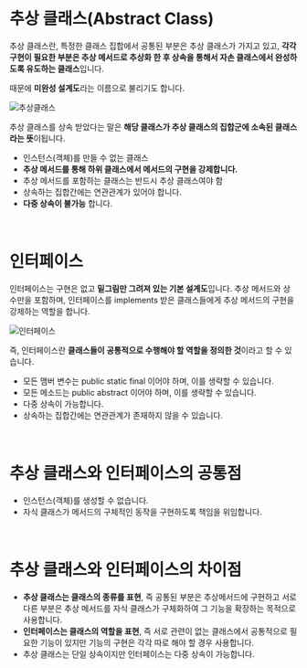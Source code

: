 # 추상 클래스(Abstract Class)

추상 클래스란, 특정한 클래스 집합에서 공통된 부분은 추상 클래스가 가지고 있고, **각각 구현이 필요한 부분은 추상 메서드로 추상화 한 후 상속을 통해서 자손 클래스에서 완성하도록 유도하는 클래스**입니다.

때문에 **미완성 설계도**라는 이름으로 불리기도 합니다.

![추상클래스](https://user-images.githubusercontent.com/90227655/199462994-36f510a7-88cf-4e3e-8085-bca7ee365428.PNG)

추상 클래스를 상속 받았다는 말은 **해당 클래스가 추상 클래스의 집합군에 소속된 클래스라는 뜻**이됩니다.

- 인스턴스(객체)를 만들 수 없는 클래스
- **추상 메서드를 통해 하위 클래스에서 메서드의 구현을 강제합니다.**
- 추상 메서드를 포함하는 클래스는 반드시 추상 클래스여야 함
- 상속하는 집합간에는 연관관계가 있어야 합니다.
- **다중 상속이 불가능** 합니다.

</br>

# 인터페이스

인터페이스는 구현은 없고 **밑그림만 그려져 있는 기본 설계도**입니다. 추상 메서드와 상수만을 포함하며, 인터페이스를 implements 받은 클래스들에게 추상 메서드의 구현을 강제하는 역할을 합니다.

![인터페이스](https://user-images.githubusercontent.com/90227655/199463029-416723ac-f3b9-4154-9871-4bca4fed90e6.PNG)

즉, 인터페이스란 **클래스들이 공통적으로 수행해야 할 역할을 정의한 것**이라고 할 수 있습니다.

- 모든 맴버 변수는 public static final 이어야 하며, 이를 생략할 수 있습니다.
- 모든 메소드는 public abstract 이어야 하며, 이를 생략할 수 있습니다.
- 다중 상속이 가능합니다.
- 상속하는 집합간에는 연관관계가 존재하지 않을 수 있습니다.

</br>

# 추상 클래스와 인터페이스의 공통점

- 인스턴스(객체)를 생성할 수 없습니다.
- 자식 클래스가 메서드의 구체적인 동작을 구현하도록 책임을 위임합니다.

</br>

# 추상 클래스와 인터페이스의 차이점

- **추상 클래스는 클래스의 종류를 표현**, 즉 공통된 부분은 추상메서드에 구현하고 서로 다른 부분은 추상 메서드를 자식 클래스가 구체화하여 그 기능을 확장하는 목적으로 사용합니다.
- **인터페이스는 클래스의 역할을 표현**, 즉 서로 관련이 없는 클래스에서 공통적으로 필요한 기능이 있지만 기능의 구현은 각각 따로 해야 할 경우 사용합니다.
- 추상 클래스는 단일 상속이지만 인터페이스는 다중 상속이 가능합니다.

</br>
